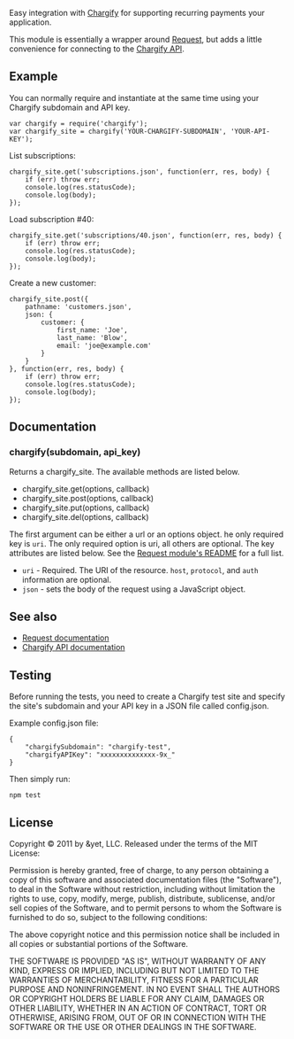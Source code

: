 Easy integration with [Chargify][0] for supporting recurring payments your
application.

This module is essentially a wrapper around [Request][1], but adds a little
convenience for connecting to the [Chargify API][2].

[0]:http://chargify.com/
[1]:https://github.com/mikeal/request
[2]:http://docs.chargify.com/api-resources
[3]:https://github.com/mikeal/request/blob/master/README.md

## Example

You can normally require and instantiate at the same time using your Chargify
subdomain and API key.

    var chargify = require('chargify');
    var chargify_site = chargify('YOUR-CHARGIFY-SUBDOMAIN', 'YOUR-API-KEY');

List subscriptions:

    chargify_site.get('subscriptions.json', function(err, res, body) {
        if (err) throw err;
        console.log(res.statusCode);
        console.log(body);
    });

Load subscription #40:

    chargify_site.get('subscriptions/40.json', function(err, res, body) {
        if (err) throw err;
        console.log(res.statusCode);
        console.log(body);
    });

Create a new customer:

    chargify_site.post({
        pathname: 'customers.json',
        json: {
            customer: {
                first_name: 'Joe',
                last_name: 'Blow',
                email: 'joe@example.com'
            }
        }
    }, function(err, res, body) {
        if (err) throw err;
        console.log(res.statusCode);
        console.log(body);
    });

## Documentation

### chargify(subdomain, api_key)

Returns a chargify_site. The available methods are listed below.

- chargify_site.get(options, callback)
- chargify_site.post(options, callback)
- chargify_site.put(options, callback)
- chargify_site.del(options, callback)

The first argument can be either a url or an options object. he only required
key is `uri`. The only required option is uri, all others are optional. The key
attributes are listed below. See the [Request module's README][3] for a full list.

- `uri` - Required. The URI of the resource. `host`, `protocol`, and `auth`
   information are optional.
- `json` - sets the body of the request using a JavaScript object.

## See also

- [Request documentation](https://github.com/mikeal/request/blob/master/README.md)
- [Chargify API documentation][2]

## Testing

Before running the tests, you need to create a Chargify test site and specify
the site's subdomain and your API key in a JSON file called config.json.

Example config.json file:

    {
        "chargifySubdomain": "chargify-test",
        "chargifyAPIKey": "xxxxxxxxxxxxxx-9x_"
    }

Then simply run:

    npm test

## License

Copyright © 2011 by &yet, LLC. Released under the terms of the MIT License:

Permission is hereby granted, free of charge, to any person obtaining a copy
of this software and associated documentation files (the "Software"), to deal
in the Software without restriction, including without limitation the rights
to use, copy, modify, merge, publish, distribute, sublicense, and/or sell
copies of the Software, and to permit persons to whom the Software is
furnished to do so, subject to the following conditions:

The above copyright notice and this permission notice shall be included in
all copies or substantial portions of the Software.

THE SOFTWARE IS PROVIDED "AS IS", WITHOUT WARRANTY OF ANY KIND, EXPRESS OR
IMPLIED, INCLUDING BUT NOT LIMITED TO THE WARRANTIES OF MERCHANTABILITY,
FITNESS FOR A PARTICULAR PURPOSE AND NONINFRINGEMENT. IN NO EVENT SHALL THE
AUTHORS OR COPYRIGHT HOLDERS BE LIABLE FOR ANY CLAIM, DAMAGES OR OTHER
LIABILITY, WHETHER IN AN ACTION OF CONTRACT, TORT OR OTHERWISE, ARISING FROM,
OUT OF OR IN CONNECTION WITH THE SOFTWARE OR THE USE OR OTHER DEALINGS IN
THE SOFTWARE.
